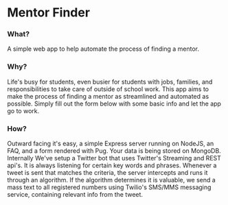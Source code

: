 # Mentor Finder

### What?
  A simple web app to help automate the process of finding a mentor.

### Why?
  Life's busy for students, even busier for students with jobs, families, and responsibilities
  to take care of outside of school work. This app aims to make the process of finding a mentor
  as streamlined and automated as possible. Simply fill out the form below with some basic info
  and let the app go to work.

### How?
   Outward facing it's easy, a simple Express server running on NodeJS, an FAQ, and a form
   rendered with Pug. Your data is being stored on MongoDB. Internally We've setup a Twitter
   bot that uses Twitter's Streaming and REST api's. It is always listening for certain key
   words and phrases. Whenever a tweet is sent that matches the criteria, the server intercepts
   and runs it through an algorithm. If the algorithm determines it is valuable, we send a
   mass text to all registered numbers using Twilio's SMS/MMS messaging service, containing
   relevant info from the tweet.
